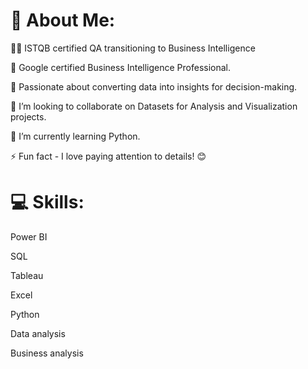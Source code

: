 # 💫 About Me:

👩‍💻 ISTQB certified QA transitioning to Business Intelligence   

🚀 Google certified Business Intelligence Professional.  

🎯 Passionate about converting data into insights for decision-making.  

👯 I’m looking to collaborate on Datasets for Analysis and Visualization projects.  

🌱 I’m currently learning Python.  

⚡ Fun fact - I love paying attention to details! 😊


# 💻 Skills:
Power BI  

SQL  

Tableau  

Excel  

Python  

Data analysis  

Business analysis  
